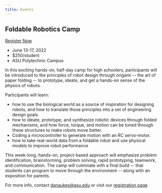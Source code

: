 ```yaml
---
title: Events
---
```


## Foldable Robotics Camp

[Register Now](https://specialevents.asu.edu/672513)

* June 13-17, 2022
* $250/student
* ASU Polytechnic Campus

In this exciting hands-on, half-day camp for high schoolers, participants will be introduced to the principles of robot design through origami -- the art of paper folding -- to prototype, ideate, and get a hands-on sense of the physics of robots.

Participants will learn:

* how to use the biological world as a source of inspiration for designing robots, and how to translate those principles into a set of engineering design goals.
* how to ideate, prototype, and synthesize robotic devices through folded mechanisms, and how force, torque, and motion can be tuned through these structures to make robots move better.
* Coding a microcontroller to generate motion with an RC servo-motor.
* how to take real-world data from a foldable robot and use physical models to improve robot performance

This week-long, hands-on, project-based approach will emphasize problem identification, brainstorming, problem solving, rapid prototyping, teamwork, and communication. The camp will culminate with a final build -- that students can program to move through the environment -- along with an exposition for parents.

For more info, contact <danaukes@asu.edu> or visit our [registration page](https://specialevents.asu.edu/672513)